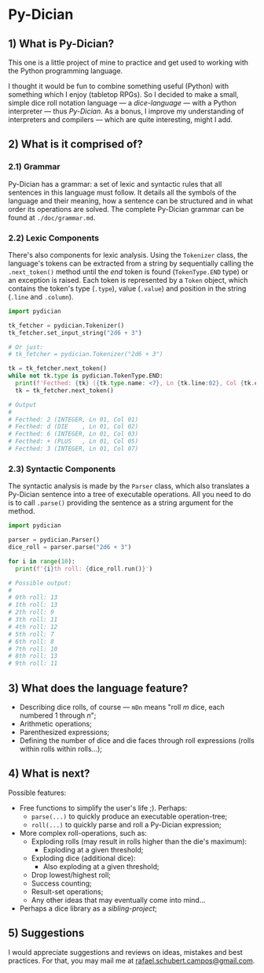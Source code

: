 # Py-Dician

## 1) What is Py-Dician?

This one is a little project of mine to practice and get used to working with the Python programming language.

I thought it would be fun to combine something useful (Python) with something which I enjoy (tabletop RPGs). So I decided to make a small, simple dice roll notation language — a _dice-language_ — with a Python interpreter — thus _Py-Dician_. As a bonus, I improve my understanding of interpreters and compilers — which are quite interesting, might I add.

## 2) What is it comprised of?

### 2.1) Grammar

Py-Dician has a grammar: a set of lexic and syntactic rules that all sentences in this language must follow. It details all the symbols of the language and their meaning, how a sentence can be structured and in what order its operations are solved. The complete Py-Dician grammar can be found at `./doc/grammar.md`.

### 2.2) Lexic Components

There's also components for lexic analysis. Using the `Tokenizer` class, the language's tokens can be extracted from a string by sequentially calling the `.next_token()` method until the _end_ token is found (`TokenType.END` type) or an exception is raised. Each token is represented by a `Token` object, which contains the token's type (`.type`), value (`.value`) and position in the string (`.line` and `.column`).

```Python
import pydician

tk_fetcher = pydician.Tokenizer()
tk_fetcher.set_input_string("2d6 + 3")

# Or just:
# tk_fetcher = pydician.Tokenizer("2d6 + 3")

tk = tk_fetcher.next_token()
while not tk.type is pydician.TokenType.END:
  print(f'Fecthed: {tk} ({tk.type.name: <7}, Ln {tk.line:02}, Col {tk.column:02})')
  tk = tk_fetcher.next_token()

# Output
#
# Fecthed: 2 (INTEGER, Ln 01, Col 01)
# Fecthed: d (DIE    , Ln 01, Col 02)
# Fecthed: 6 (INTEGER, Ln 01, Col 03)
# Fecthed: + (PLUS   , Ln 01, Col 05)
# Fecthed: 3 (INTEGER, Ln 01, Col 07)
```

### 2.3) Syntactic Components

The syntactic analysis is made by the `Parser` class, which also translates a Py-Dician sentence into a tree of executable operations. All you need to do is to call `.parse()` providing the sentence as a string argument for the method.

```Python
import pydician

parser = pydician.Parser()
dice_roll = parser.parse("2d6 + 3")

for i in range(10):
  print(f'{i}th roll: {dice_roll.run()}')

# Possible output:
#
# 0th roll: 13
# 1th roll: 13
# 2th roll: 9
# 3th roll: 11
# 4th roll: 12
# 5th roll: 7
# 6th roll: 8
# 7th roll: 10
# 8th roll: 13
# 9th roll: 11
```

## 3) What does the language feature?

- Describing dice rolls, of course — `mDn` means "roll _m_ dice, each numbered 1 through _n_";
- Arithmetic operations;
- Parenthesized expressions;
- Defining the number of dice and die faces through roll expressions (rolls within rolls within rolls...);

## 4) What is next?

Possible features:

- Free functions to simplify the user's life ;). Perhaps:
  - `parse(...)` to quickly produce an executable operation-tree;
  - `roll(...)` to quickly parse and roll a Py-Dician expression;
- More complex roll-operations, such as:
  - Exploding rolls (may result in rolls higher than the die's maximum):
    - Exploding at a given threshold;
  - Exploding dice (additional dice):
    - Also exploding at a given threshold;
  - Drop lowest/highest roll;
  - Success counting;
  - Result-set operations;
  - Any other ideas that may eventually come into mind...
- Perhaps a dice library as a _sibling-project_;

## 5) Suggestions

I would appreciate suggestions and reviews on ideas, mistakes and best practices. For that, you may mail me at rafael.schubert.campos@gmail.com.

